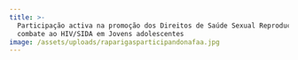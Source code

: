 ```yaml
---
title: >-
  Participação activa na promoção dos Direitos de Saúde Sexual Reproductiva e
  combate ao HIV/SIDA em Jovens adolescentes
image: /assets/uploads/raparigasparticipandonafaa.jpg
---
```


